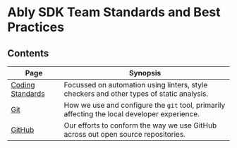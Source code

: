 # Ably SDK Team Standards and Best Practices

## Contents

| Page | Synopsis |
| ---- | -------- |
| [Coding Standards](sdk/coding-standards.md) | Focussed on automation using linters, style checkers and other types of static analysis. |
| [Git](sdk/git.md) | How we use and configure the `git` tool, primarily affecting the local developer experience. |
| [GitHub](sdk/github.md) | Our efforts to conform the way we use GitHub across out open source repositories. |
